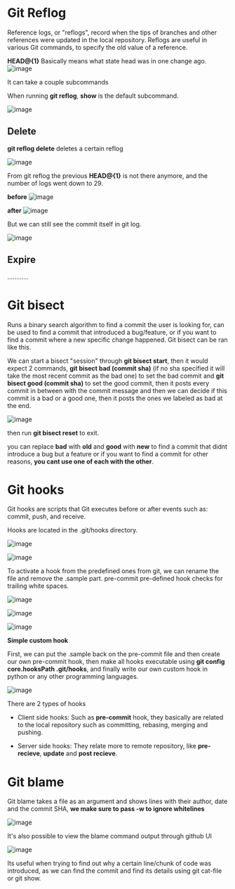 # Git Reflog

Reference logs, or "reflogs", record when the tips of branches and other references were updated in the local repository. Reflogs are useful in various Git commands, to specify the old value of a reference.

**HEAD@{1}** Basically means what state head was in one change ago.
![image](https://github.com/user-attachments/assets/c863640a-930a-4dc1-8201-2344e0414348)

It can take a couple subcommands 

When running **git reflog**, **show** is the default subcommand.

![image](https://github.com/user-attachments/assets/98f9d090-e91f-4072-b357-77d87ecbbc86)

## Delete

**git reflog delete** deletes a certain reflog

![image](https://github.com/user-attachments/assets/0fdeea6d-e2f5-469a-9715-df652cd1f10b)

From git reflog the previous **HEAD@{1}** is not there anymore, and the number of logs went down to 29.

**before**
![image](https://github.com/user-attachments/assets/d6779e2e-31d6-4629-8e2c-029e80113396)

**after**
![image](https://github.com/user-attachments/assets/fa8e2b55-3638-4acf-90d7-917b1b088f7d)

But we can still see the commit itself in git log.

![image](https://github.com/user-attachments/assets/952f83d2-dfde-4cbe-b102-f76e8a1018d4)

## Expire

............

# Git bisect

Runs a binary search algorithm to find a commit the user is looking for, can be used to find a commit that introduced a bug/feature, or if you want to find a commit where a new specific change happened. Git bisect can be ran like this.

We can start a bisect "session" through **git bisect start**, then it would expect 2 commands, **git bisect bad (commit sha)** (if no sha specified it will take the most recent commit as the bad one) to set the bad commit and **git bisect good (commit sha)** to set the good commit, then it posts every commit in between with the commit message and then we can decide if this commit is a bad or a good one, then it posts the ones we labeled as bad at the end.

![image](https://github.com/user-attachments/assets/5bb7a1af-9272-439c-856f-30514ad4927b)

then run **git bisect reset** to exit.

you can replace **bad** with **old** and **good** with **new** to find a commit that didnt introduce a bug but a feature or if you want to find a commit for other reasons, **you cant use one of each with the other**.

# Git hooks

Git hooks are scripts that Git executes before or after events such as: commit, push, and receive.

Hooks are located in the .git/hooks directory.

![image](https://github.com/user-attachments/assets/5839b208-64d6-483a-a8d1-cd206ee9954f)

![image](https://github.com/user-attachments/assets/d8a7db37-6800-4702-8146-a5103dddbc23)

To activate a hook from the predefined ones from git, we can rename the file and remove the .sample part. pre-commit pre-defined hook checks for trailing white spaces.

![image](https://github.com/user-attachments/assets/7096e4a0-571c-4f03-96af-904f1f8846c8)

![image](https://github.com/user-attachments/assets/44c8ad9f-0370-4cc6-852e-bf04adbfaeb2)

![image](https://github.com/user-attachments/assets/2b8a9808-9f54-444d-a120-1af2b7d65806)

**Simple custom hook**

First, we can put the .sample back on the pre-commit file and then create our own pre-commit hook, then make all hooks executable using **git config core.hooksPath .git/hooks**, and finally write our own custom hook in python or any other programming languages.

![image](https://github.com/user-attachments/assets/5ff1c222-98d5-4ec7-9435-9d0e9595bcf5)

There are 2 types of hooks

- Client side hooks: Such as **pre-commit** hook, they basically are related to the local repository such as committing, rebasing, merging and pushing.

- Server side hooks: They relate more to remote repository, like **pre-recieve**, **update** and **post recieve**.

# Git blame

Git blame takes a file as an argument and shows lines with their author, date and the commit SHA, **we make sure to pass -w to ignore whitelines**

![image](https://github.com/user-attachments/assets/41509738-014d-4bb5-b96e-89f092cad513)

It's also possible to view the blame command output through github UI

![image](https://github.com/user-attachments/assets/e98b428c-6701-4f8a-b7ed-6acc7b84b050)

Its useful when trying to find out why a certain line/chunk of code was introduced, as we can find the commit and find its details using git cat-file or git show. 
